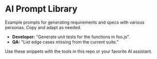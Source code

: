 # AI Prompt Library

Example prompts for generating requirements and specs with various personas. Copy and adapt as needed.

- **Developer:** "Generate unit tests for the functions in foo.js".
- **QA:** "List edge cases missing from the current suite." 

Use these snippets with the tools in this repo or your favorite AI assistant.

